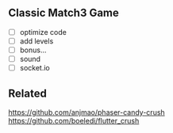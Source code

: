 ## Classic Match3 Game

- [ ] optimize code
- [ ] add levels
- [ ] bonus...
- [ ] sound
- [ ] socket.io

## Related
https://github.com/anjmao/phaser-candy-crush
https://github.com/boeledi/flutter_crush